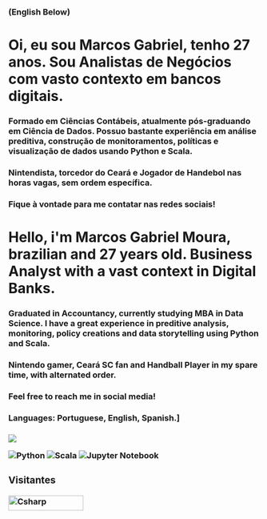 <h3> (English Below)
<h1> Oi, eu sou Marcos Gabriel, tenho 27 anos. Sou Analistas de Negócios com vasto contexto em bancos digitais. 
 
<h3> Formado em Ciências Contábeis, atualmente pós-graduando em Ciência de Dados. Possuo bastante experiência em análise preditiva, construção de monitoramentos, políticas e visualização de dados usando Python e Scala.

<h3> Nintendista, torcedor do Ceará e Jogador de Handebol nas horas vagas, sem ordem específica.

<h3> Fique à vontade para me contatar nas redes sociais!

<h1> Hello, i'm Marcos Gabriel Moura, brazilian and 27 years old. Business Analyst with a vast context in Digital Banks. 
 
<h3> Graduated in Accountancy, currently studying MBA in Data Science. I have a great experience in preditive analysis, monitoring, policy creations and data storytelling using Python and Scala. 

<h3> Nintendo gamer, Ceará SC fan and Handball Player in my spare time, with alternated order.

<h3> Feel free to reach me in social media!

<h3> Languages: Portuguese, English, Spanish.]
<h3>
<!-- Contatos -->
 <div>   

 <a href="https://www.linkedin.com/in/gbrmarcos/" target="_blank"><img src="https://img.shields.io/badge/-LinkedIn-%230077B5?style=for-the-badge&logo=linkedin&logoColor=white" target="_blank"></a>
 

![Python](https://img.shields.io/badge/python-3670A0?style=for-the-badge&logo=python&logoColor=ffdd54) ![Scala](https://img.shields.io/badge/scala-%23DC322F.svg?style=for-the-badge&logo=scala&logoColor=white) ![Jupyter Notebook](https://img.shields.io/badge/jupyter-%23FA0F00.svg?style=for-the-badge&logo=jupyter&logoColor=white)


 <h3> Visitantes </h3>  

 <div>

  <img align="center" alt="Csharp" height="30" width="150" src="https://komarev.com/ghpvc/?username=alexsgross&color=green" alt="alexsgross" /> <br>

 </div>  
